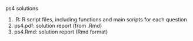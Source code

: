 ps4 solutions

1. .R: R script files, including functions and main scripts for each question
2. ps4.pdf: solution report (from .Rmd)
3. ps4.Rmd: solution report (Rmd format)
